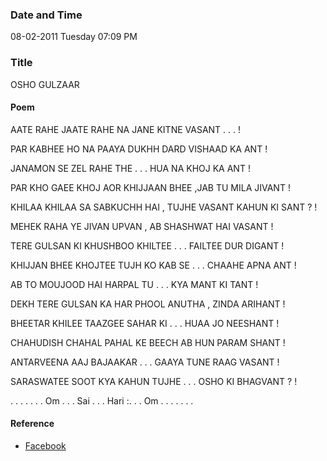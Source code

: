 ### Date and Time

08-02-2011 Tuesday 07:09 PM

### Title

OSHO GULZAAR

#### Poem

AATE  RAHE  JAATE  RAHE  NA JANE KITNE  VASANT . . . !

PAR  KABHEE HO NA PAAYA DUKHH DARD VISHAAD KA ANT !

JANAMON SE ZEL RAHE THE . . . HUA NA KHOJ KA  ANT !

PAR KHO GAEE KHOJ AOR KHIJJAAN BHEE ,JAB TU MILA JIVANT !

KHILAA KHILAA SA SABKUCHH HAI , TUJHE VASANT KAHUN KI SANT ? !

MEHEK RAHA YE JIVAN UPVAN , AB SHASHWAT HAI VASANT !

TERE GULSAN KI KHUSHBOO KHILTEE . . . FAILTEE DUR DIGANT !

KHIJJAN BHEE KHOJTEE TUJH KO KAB SE . . . CHAAHE APNA ANT !

AB TO MOUJOOD HAI HARPAL TU . . . KYA MANT KI TANT !

DEKH TERE GULSAN KA HAR PHOOL ANUTHA , ZINDA ARIHANT !

BHEETAR KHILEE TAAZGEE SAHAR KI . . . HUAA JO NEESHANT !

CHAHUDISH  CHAHAL PAHAL KE BEECH AB HUN PARAM SHANT !

ANTARVEENA AAJ BAJAAKAR . . . GAAYA TUNE RAAG VASANT !

SARASWATEE SOOT KYA KAHUN TUJHE . . . OSHO KI BHAGVANT ? !

. . . . . . . Om . . . Sai . . . Hari :. . . Om . . . . . . .  

#### Reference

* [Facebook](https://www.facebook.com/share/bLeMzDH9GtxY3qmM/)
